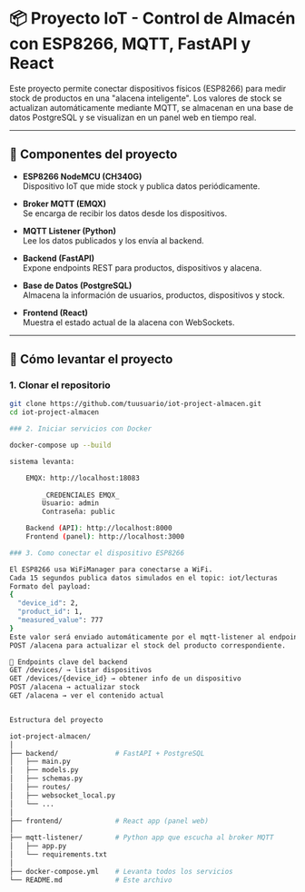 # 📦 Proyecto IoT - Control de Almacén con ESP8266, MQTT, FastAPI y React

Este proyecto permite conectar dispositivos físicos (ESP8266) para medir stock de productos en una "alacena inteligente". Los valores de stock se actualizan automáticamente mediante MQTT, se almacenan en una base de datos PostgreSQL y se visualizan en un panel web en tiempo real.

---

## 🧱 Componentes del proyecto

- **ESP8266 NodeMCU (CH340G)**  
  Dispositivo IoT que mide stock y publica datos periódicamente.

- **Broker MQTT (EMQX)**  
  Se encarga de recibir los datos desde los dispositivos.

- **MQTT Listener (Python)**  
  Lee los datos publicados y los envía al backend.

- **Backend (FastAPI)**  
  Expone endpoints REST para productos, dispositivos y alacena.

- **Base de Datos (PostgreSQL)**  
  Almacena la información de usuarios, productos, dispositivos y stock.

- **Frontend (React)**  
  Muestra el estado actual de la alacena con WebSockets.

---

## 🚀 Cómo levantar el proyecto

### 1. Clonar el repositorio

```bash
git clone https://github.com/tuusuario/iot-project-almacen.git
cd iot-project-almacen

### 2. Iniciar servicios con Docker

docker-compose up --build

sistema levanta:

    EMQX: http://localhost:18083
        
        _CREDENCIALES EMQX_
        Usuario: admin
        Contraseña: public

    Backend (API): http://localhost:8000
    Frontend (panel): http://localhost:3000

### 3. Como conectar el dispositivo ESP8266

El ESP8266 usa WiFiManager para conectarse a WiFi.
Cada 15 segundos publica datos simulados en el topic: iot/lecturas
Formato del payload:
{
  "device_id": 2,
  "product_id": 1,
  "measured_value": 777
}
Este valor será enviado automáticamente por el mqtt-listener al endpoint:
POST /alacena para actualizar el stock del producto correspondiente.

🧠 Endpoints clave del backend
GET /devices/ → listar dispositivos
GET /devices/{device_id} → obtener info de un dispositivo
POST /alacena → actualizar stock
GET /alacena → ver el contenido actual


Estructura del proyecto

iot-project-almacen/
│
├── backend/              # FastAPI + PostgreSQL
│   ├── main.py
│   ├── models.py
│   ├── schemas.py
│   ├── routes/
│   ├── websocket_local.py
│   └── ...
│
├── frontend/             # React app (panel web)
│
├── mqtt-listener/        # Python app que escucha al broker MQTT
│   ├── app.py
│   └── requirements.txt
│
├── docker-compose.yml    # Levanta todos los servicios
└── README.md             # Este archivo



